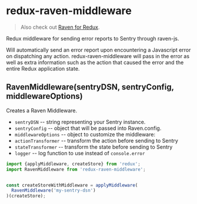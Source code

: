 # redux-raven-middleware

> Also check out [Raven for Redux](https://github.com/captbaritone/raven-for-redux).

Redux middleware for sending error reports to Sentry through raven-js.

Will automatically send an error report upon encountering a Javascript error
on dispatching any action. redux-raven-middleware will pass in the error as
well as extra information such as the action that caused the error and the
entire Redux application state.

## RavenMiddleware(sentryDSN, sentryConfig, middlewareOptions)

Creates a Raven Middleware.

- `sentryDSN` -- string representing your Sentry instance.
- `sentryConfig` -- object that will be passed into Raven.config.
- `middlewareOptions` -- object to customize the middleware:
 - `actionTransformer` -- transform the action before sending to Sentry
 - `stateTransformer` -- transform the state before sending to Sentry
 - `logger` -- log function to use instead of `console.error`

```js
import {applyMiddleware, createStore} from 'redux';
import RavenMiddleware from 'redux-raven-middleware';


const createStoreWithMiddleware = applyMiddleware(
  RavenMiddleware('my-sentry-dsn')
)(createStore);
```
